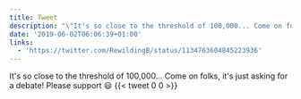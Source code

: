 ```yaml
---
title: Tweet
description: "\"It's so close to the threshold of 100,000... Come on folks, it's just asking for a debate!\nPlease support \U0001F603 \""
date: '2019-06-02T06:06:39+01:00'
links:
  - 'https://twitter.com/RewildingB/status/1134763604845223936'
---
```

It's so close to the threshold of 100,000... Come on folks, it's just asking for a debate!
Please support 😃 
      {{< tweet 0 0 >}}
    
